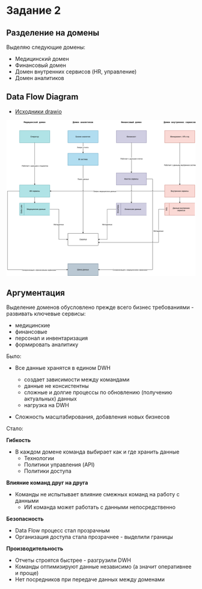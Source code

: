 # Задание 2

## Разделение на домены

Выделяю следующие домены:

 - Медицинский домен
 - Финансовый домен
 - Домен внутренних сервисов (HR, управление)
 - Домен аналитиков

## Data Flow Diagram

 - [Исходники drawio](./c4_containers_domains.drawio)

![Data Flow Diagram](./data_flow.drawio.png)


## Аргументация

Выделение доменов обусловлено прежде всего бизнес требованиями - развивать ключевые сервисы:
 
 - медицинские
 - финансовые
 - персонал и инвентаризация
 - формировать аналитику

Было:

 - Все данные хранятся в едином DWH
    - создает зависимости между командами
    - данные не консистентны
    - сложные и долгие процессы по обновлению (получению актуальных) данных
    - нагрузка на DWH

 - Сложность масштабирования, добавления новых бизнесов

Стало:

**Гибкость**

 - В каждом домене команда выбирает как и где хранить данные
    - Технологии
    - Политики управления (API)
    - Политики доступа

**Влияние команд друг на друга**

 - Команды не испытывает влияние смежных команд на работу с данными
    - ИИ команда может работать с данными непосредственно 

**Безопасность**

 - Data Flow процесс стал прозрачным 
 - Организация доступа стала прозрачнее - выделили границы

**Производительность**

 - Отчеты строятся быстрее - разгрузили DWH
 - Команды оптимизируют данные независимо (а значит оперативнее и проще)
 - Нет посредников при передаче данных между доменами
